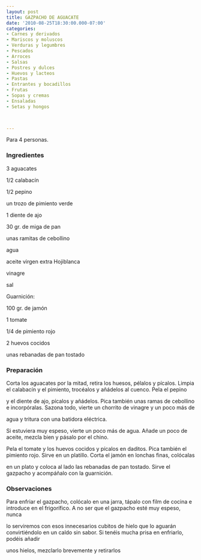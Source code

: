 ```yaml
---
layout: post
title: GAZPACHO DE AGUACATE
date: '2010-08-25T18:30:00.000-07:00'
categories:
- Carnes y derivados
- Mariscos y moluscos
- Verduras y legumbres
- Pescados
- Arroces
- Salsas
- Postres y dulces
- Huevos y lacteos
- Pastas
- Entrantes y bocadillos
- Frutas
- Sopas y cremas
- Ensaladas
- Setas y hongos
 


---
```


Para 4 personas.

<h3>Ingredientes</h3>

3 aguacates

1/2 calabacín

1/2 pepino

un trozo de pimiento verde

1 diente de ajo

30 gr. de miga de pan

unas ramitas de cebollino

agua

aceite virgen extra Hojiblanca

vinagre

sal

Guarnición:

100 gr. de jamón

1 tomate

1/4 de pimiento rojo

2 huevos cocidos

unas rebanadas de pan tostado

<h3>Preparación</h3>

Corta los aguacates por la mitad, retira los huesos, pélalos y pícalos. Limpia el calabacín y el pimiento, trocéalos y añádelos al cuenco. Pela el pepino

y el diente de ajo, pícalos y añádelos. Pica también unas ramas de cebollino e incorpóralas. Sazona todo, vierte un chorrito de vinagre y un poco más de

agua y tritura con una batidora eléctrica.

Si estuviera muy espeso, vierte un poco más de agua. Añade un poco de aceite, mezcla bien y pásalo por el chino.

Pela el tomate y los huevos cocidos y pícalos en daditos. Pica también el pimiento rojo. Sirve en un platillo. Corta el jamón en lonchas finas, colócalas

en un plato y coloca al lado las rebanadas de pan tostado. Sirve el gazpacho y acompáñalo con la guarnición.

<h3>Observaciones</h3>

Para enfriar el gazpacho, colócalo en una jarra, tápalo con film de cocina e introduce en el frigorífico. A no ser que el gazpacho esté muy espeso, nunca

lo serviremos con esos innecesarios cubitos de hielo que lo aguarán convirtiéndolo en un caldo sin sabor. Si tenéis mucha prisa en enfriarlo, podéis añadir

unos hielos, mezclarlo brevemente y retirarlos

